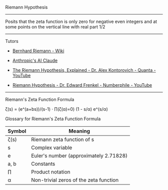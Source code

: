 Riemann Hypothesis
- - - -
Posits that the zeta function is only zero for negative even integers and at some points on the vertical line with real part 1/2
- - - -
Tutors

* [Bernhard Riemann - Wiki](https://en.wikipedia.org/wiki/Bernhard_Riemann)

* [Anthropic's AI Claude](https://claude.ai/login)

* [The Riemann Hypothesis, Explained - Dr. Alex Kontorovich - Quanta - YouTube](https://youtu.be/zlm1aajH6gY?si=qWrzLEK5SmoNeMjo)

* [Riemann Hypothesis - Dr. Edward Frenkel - Numberphile - YouTube](https://youtu.be/d6c6uIyieoo?si=gcDPAMUE7LsEy7O2)

- - - -

Riemann's Zeta Function Formula

ζ(s) = (e^(a+bs))/(s-1) · ∏(ζ(α)=0) (1 - s/α) e^(s/α)

Glossary for Riemann's Zeta Function Formula

| Symbol | Meaning |
|--------|---------|
| ζ(s)   | Riemann zeta function of s |
| s      | Complex variable |
| e      | Euler's number (approximately 2.71828) |
| a, b   | Constants |
| ∏      | Product notation |
| α      | Non-trivial zeros of the zeta function |
